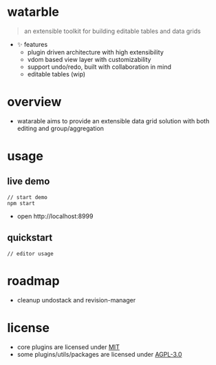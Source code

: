 # watarble

> an extensible toolkit for building editable tables and data grids

- ✨ features
  - plugin driven architecture with high extensibility
  - vdom based view layer with customizability
  - support undo/redo, built with collaboration in mind
  - editable tables (wip)
# overview
- watarable aims to provide an extensible data grid solution with both editing and group/aggregation
# usage

## live demo

```shell
// start demo
npm start
```

- open http://localhost:8999

## quickstart

```JS
// editor usage
```

# roadmap
- cleanup undostack and revision-manager
# license
- core plugins are licensed under [MIT](https://spdx.org/licenses/MIT.html)
- some plugins/utils/packages are licensed under [AGPL-3.0](https://spdx.org/licenses/AGPL-3.0-or-later.html)
